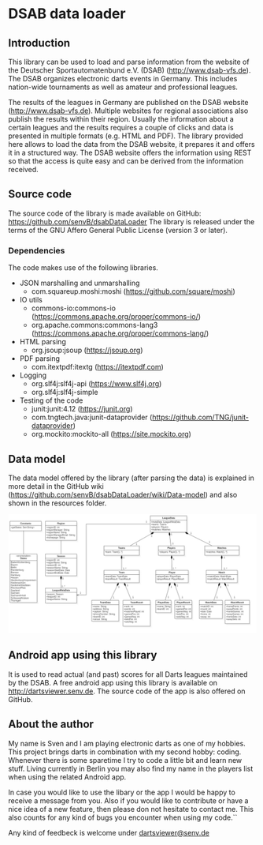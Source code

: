 # DSAB data loader

## Introduction
This library can be used to load and parse information from the website of the Deutscher Sportautomatenbund e.V. (DSAB) (http://www.dsab-vfs.de).
The DSAB organizes electronic darts events in Germany. This includes nation-wide tournaments as well as amateur and professional leagues.

The results of the leagues in Germany are published on the DSAB website (http://www.dsab-vfs.de). Multiple websites for regional associations also publish the results within their region. Usually the information about a certain leagues and the results requires a couple of clicks and data is presented in multiple formats (e.g. HTML and PDF).
The library provided here allows to load the data from the DSAB website, it prepares it and offers it in a structured way. The DSAB website offers the information using REST so that the access is quite easy and can be derived from the information received.

## Source code
The source code of the library is made available on GitHub: https://github.com/senvB/dsabDataLoader
The library is released under the terms of the GNU Affero General Public License (version 3 or later).

### Dependencies
The code makes use of the following libraries.

- JSON marshalling and unmarshalling
  - com.squareup.moshi:moshi (https://github.com/square/moshi)
- IO utils
  - commons-io:commons-io (https://commons.apache.org/proper/commons-io/)
  - org.apache.commons:commons-lang3 (https://commons.apache.org/proper/commons-lang/)
- HTML parsing
  - org.jsoup:jsoup (https://jsoup.org)
- PDF parsing
  - com.itextpdf:itextg (https://itextpdf.com)
- Logging
  - org.slf4j:slf4j-api (https://www.slf4j.org)
  - org.slf4j:slf4j-simple
- Testing of the code
  - junit:junit:4.12 (https://junit.org)
  - com.tngtech.java:junit-dataprovider (https://github.com/TNG/junit-dataprovider)
  - org.mockito:mockito-all (https://site.mockito.org)
 

## Data model
The data model offered by the library (after parsing the data) is explained in more detail in the GitHub wiki (https://github.com/senvB/dsabDataLoader/wiki/Data-model) and also shown in the resources folder.

![alternativer Text](src/main/resources/DsabDataLoader-DataModel.jpg "Data model")

## Android app using this library
It is used to read actual (and past) scores for all Darts leagues maintained by the DSAB. A free android app using this library is available on http://dartsviewer.senv.de. The source code of the app is also offered on GitHub.

## About the author
My name is Sven and I am playing electronic darts as one of my hobbies. This project brings darts in combination with my second hobby: coding. Whenever there is some sparetime I try to code a little bit and learn new stuff.
Living currently in Berlin you may also find my name in the players list when using the related Android app.

In case you would like to use the libary or the app I would be happy to receive a message from you. Also if you would like to contribute or have a nice idea of a new feature, then please don not hesitate to contact me. This also counts for any kind of bugs you encounter when using my code.``

Any kind of feedbeck is welcome under <a href="dartsviewerfeedback@senv.de">dartsviewer@senv.de</a>
